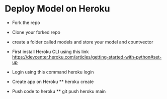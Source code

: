 # Deploy Model on Heroku
- Fork the repo 

- Clone your forked repo

- create a folder called models and store your model and countvector

- First install Heroku CLI using this link
https://devcenter.heroku.com/articles/getting-started-with-python#set-up

- Login using this command
heroku login

- Create app on Heroku
** heroku create

- Push code to heroku
** git push heroku main


